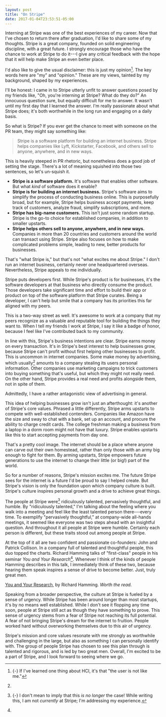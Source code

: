```yaml
---
layout: post
title: "On Stripe"
date: 2017-01-04T23:53:51-05:00
---
```


<section>

Interning at Stripe was one of the best experiences of my career. Now that I've
chosen to return there after graduation, I'd like to share some of my thoughts.
Stripe is a great company, founded on solid engineering discipline, with a great
future. I strongly encourage those who have the chance to work at Stripe to do
it---I give any critical feedback with the hope that it will help make Stripe an
even better place.

I'd also like to give the usual disclaimer: this is just my opinion[^hci]. The
key words here are "my" and "opinion." These are my views, tainted by my
background, shaped by my experiences.

[^hci]: {-}
  If I've learned one thing about HCI, it's that "the user is not like me."

</section>
<section>

<span class="newthought">I'll be honest: I came in to Stripe</span> utterly
unfit to answer questions posed by my friends like, "Oh, you're interning at
Stripe? What do they do?" An innocuous question sure, but equally difficult for
me to answer. It wasn't until my first day that I learned the answer. I'm really
passionate about what Stripe does; it's both worthwhile in the long run and
engaging on a daily basis.

So what is Stripe? If you ever get the chance to meet with someone on the PR
team, they might say something like:

> Stripe is a software platform for building an internet business. Stripe helps
> companies like Lyft, Kickstarter, Facebook, and others sell to anyone,
> anywhere, and in new ways.

This is heavily steeped in PR rhetoric, but nonetheless does a good job of
setting the stage. There's a lot of meaning squished into those two sentences,
so let's un-squish it.

- **Stripe is a software platform.** It's software that enables other software.
  But what *kind* of software does it enable?
- **Stripe is for building an internet business.** Stripe's software aims to
  simplify the process of conducting business online. This is purposefully
  broad, but for example, Stripe helps business accept payments, keep track of
  customers, analyze fraud, simplify subscriptions, and more.
- **Stripe has big-name customers.** This isn't just some random startup. Stripe
  is the go-to choice for established companies, in addition to smaller
  upstarts.
- **Stripe helps others sell to anyone, anywhere, and in new ways.** Companies
  in more than 20 countries and customers around the world can transact using
  Stripe. Stripe also focuses on how to make complicated problems simple,
  leading to new, better products for businesses.

That's "what Stripe is," but that's not "what excites me about Stripe." I don't
run an internet business, certainly never one headquartered overseas.
Nevertheless, Stripe appeals to me individually.

Stripe puts developers first. While Stripe's product is for businesses, it's the
software developers at that business who directly consume the product. Those
developers take significant time and effort to build their app or product on top
of the software platform that Stripe curates. Being a developer, I can't help
but smile that a company has its priorities this far aligned with my peers.

This is a two-way street as well. It's awesome to work at a company that my
peers recognize as a valuable and reputable tool for building the things they
want to. When I tell my friends I work at Stripe, I say it like a badge of
honor, because I feel like I've contributed back to my community.

In line with this, Stripe's business intentions are clear. Stripe earns money on
every transaction. It's in Stripe's best interest to help businesses grow,
because Stripe can't profit without first helping other businesses to profit.
This is uncommon in internet companies. Some make money by advertising, which
usually[^ads] amounts to a company stealing its users personal information.
Other companies use marketing campaigns to trick customers into buying something
that's useful, but which they might not really need. On the other hand, Stripe
provides a real need and profits alongside them, not in spite of them.

[^ads]:
  Admittedly, I have a rather antagonistic view of advertising in general.

This idea of helping businesses grow isn't just an afterthought: it's another of
Stripe's core values. Phrased a little differently, Stripe arms upstarts to
compete with well-established contenders. Companies like Amazon have the size
and sway to chat with a bank, set up an account, and procure the ability to
charge credit cards. The college freshman making a business from a laptop in a
dorm room might not have that luxury. Stripe enables upstarts like this to start
accepting payments from day one.

That's a pretty cool image. The internet should be a place where anyone can
carve out their own homestead, rather than only those with an army big enough to
fight for them. By arming upstarts, Stripe empowers future generations to use
the internet to change their little (or big!) part of the world.

</section>
<section>

<span class="newthought">So for a number of reasons</span>, Stripe's mission
excites me. The future Stripe sees for the internet is a future I'd be proud to
say I helped create. But Stripe's vision is only the foundation upon which
company culture is built. Stripe's culture inspires personal growth and a drive
to achieve great things.

The people at Stripe were[^past] ridiculously talented, pervasively
thoughtful, and humble. By "ridiculously talented," I'm talking about the
feeling where you walk into a meeting and feel like the least talented person
there---every time. To exemplify "pervasively thoughtful," at company-wide
all-hands meetings, it seemed like everyone was two steps ahead with an
insightful question. And throughout it all people at Stripe were humble.
Certainly each person is different, but these traits stood out among people at
Stripe.

[^past]: {-}
  I don't mean to imply that this *is no longer* the case! While writing this, I
  am not *currently* at Stripe; I'm addressing my experience.

At the top of it all are two confident and passionate co-founders: John and
Patrick Collison. In a company full of talented and thoughtful people, this duo
topped the charts. Richard Hamming talks of "first-class" people in his seminar
*You and Your Research*[^research]. Whenever I think of the kinds of people
Hamming describes in this talk, I immediately think of these two, because
hearing them speak inspires a sense of drive to become better. Just, truly great
men.

[^research]:
  [You and Your Research](http://www.cs.virginia.edu/~robins/YouAndYourResearch.html),
  by Richard Hamming. *Worth the read.*

Speaking from a broader perspective, the culture at Stripe is fueled by a sense
of urgency. While Stripe has been around longer than most startups, it's by no
means well established. While I don't see it flopping any time soon, people at
Stripe still act as though they have something to prove. This sense of urgency
stems from a fear of Stripe not reaching its full potential. A fear of not
bringing Stripe's dream for the internet to fruition. People worked hard without
overworking themselves due to this air of urgency.

</section>
<section>

<span class="newthought">Stripe's mission and core values</span> resonate with
me strongly as worthwhile and challenging in the large, but also as something I
can personally identify with. The group of people Stripe has chosen to see this
plan through is talented and rigorous, and is led by two great men. Overall,
I'm excited to be a part of Stripe, and I look forward to seeing where we go.

</section>
